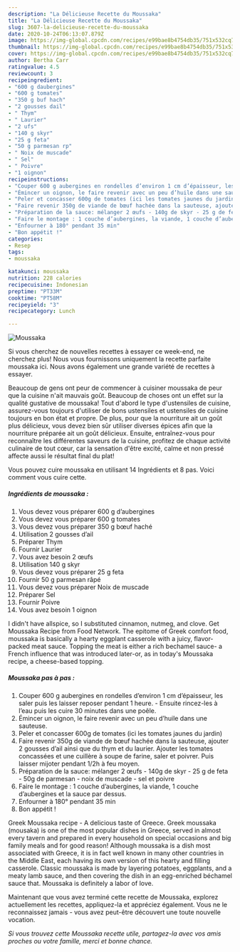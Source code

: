 ```yaml
---
description: "La Délicieuse Recette du Moussaka"
title: "La Délicieuse Recette du Moussaka"
slug: 3607-la-delicieuse-recette-du-moussaka
date: 2020-10-24T06:13:07.879Z
image: https://img-global.cpcdn.com/recipes/e99bae8b4754db35/751x532cq70/moussaka-photo-principale-de-la-recette.jpg
thumbnail: https://img-global.cpcdn.com/recipes/e99bae8b4754db35/751x532cq70/moussaka-photo-principale-de-la-recette.jpg
cover: https://img-global.cpcdn.com/recipes/e99bae8b4754db35/751x532cq70/moussaka-photo-principale-de-la-recette.jpg
author: Bertha Carr
ratingvalue: 4.5
reviewcount: 3
recipeingredient:
- "600 g daubergines"
- "600 g tomates"
- "350 g buf hach"
- "2 gousses dail"
- " Thym"
- " Laurier"
- "2 ufs"
- "140 g skyr"
- "25 g feta"
- "50 g parmesan rp"
- " Noix de muscade"
- " Sel"
- " Poivre"
- "1 oignon"
recipeinstructions:
- "Couper 600 g aubergines en rondelles d’environ 1 cm d’épaisseur, les saler puis les laisser reposer pendant 1 heure. Ensuite rincez-les à l’eau puis les cuire 30 minutes dans une poêle."
- "Émincer un oignon, le faire revenir avec un peu d’huile dans une sauteuse."
- "Peler et concasser 600g de tomates (ici les tomates jaunes du jardin)"
- "Faire revenir 350g de viande de bœuf hachée dans la sauteuse, ajouter 2 gousses d’ail ainsi que du thym et du laurier. Ajouter les tomates concassées et une cuillère à soupe de farine, saler et poivrer. Puis laisser mijoter pendant 1/2h à feu moyen."
- "Préparation de la sauce: mélanger 2 œufs - 140g de skyr - 25 g de feta - 50g de parmesan - noix de muscade - sel et poivre"
- "Faire le montage : 1 couche d’aubergines, la viande, 1 couche d’aubergines et la sauce par dessus."
- "Enfourner à 180° pendant 35 min"
- "Bon appétit !"
categories:
- Resep
tags:
- moussaka

katakunci: moussaka 
nutrition: 228 calories
recipecuisine: Indonesian
preptime: "PT33M"
cooktime: "PT58M"
recipeyield: "3"
recipecategory: Lunch

---
```



![Moussaka](https://img-global.cpcdn.com/recipes/e99bae8b4754db35/751x532cq70/moussaka-photo-principale-de-la-recette.jpg)

Si vous cherchez de nouvelles recettes à essayer ce week-end, ne cherchez plus! Nous vous fournissons uniquement la recette parfaite moussaka ici. Nous avons également une grande variété de recettes à essayer.

Beaucoup de gens ont peur de commencer à cuisiner moussaka de peur que la cuisine n'ait mauvais goût. Beaucoup de choses ont un effet sur la qualité gustative de moussaka! Tout d'abord le type d'ustensiles de cuisine, assurez-vous toujours d'utiliser de bons ustensiles et ustensiles de cuisine toujours en bon état et propre. De plus, pour que la nourriture ait un goût plus délicieux, vous devez bien sûr utiliser diverses épices afin que la nourriture préparée ait un goût délicieux. Ensuite, entraînez-vous pour reconnaître les différentes saveurs de la cuisine, profitez de chaque activité culinaire de tout cœur, car la sensation d'être excité, calme et non pressé affecte aussi le résultat final du plat!

<!--inarticleads1-->

Vous pouvez cuire moussaka en utilisant 14 Ingrédients et 8 pas. Voici comment vous cuire cette.

##### Ingrédients de moussaka :

1. Vous devez vous préparer 600 g d’aubergines
1. Vous devez vous préparer 600 g tomates
1. Vous devez vous préparer 350 g bœuf haché
1. Utilisation 2 gousses d’ail
1. Préparer  Thym
1. Fournir  Laurier
1. Vous avez besoin 2 œufs
1. Utilisation 140 g skyr
1. Vous devez vous préparer 25 g feta
1. Fournir 50 g parmesan râpé
1. Vous devez vous préparer  Noix de muscade
1. Préparer  Sel
1. Fournir  Poivre
1. Vous avez besoin 1 oignon


I didn&#39;t have allspice, so I substituted cinnamon, nutmeg, and clove. Get Moussaka Recipe from Food Network. The epitome of Greek comfort food, moussaka is basically a hearty eggplant casserole with a juicy, flavor-packed meat sauce. Topping the meat is either a rich bechamel sauce- a French influence that was introduced later-or, as in today&#39;s Moussaka recipe, a cheese-based topping. 

<!--inarticleads2-->

##### Moussaka pas à pas :

1. Couper 600 g aubergines en rondelles d’environ 1 cm d’épaisseur, les saler puis les laisser reposer pendant 1 heure. - Ensuite rincez-les à l’eau puis les cuire 30 minutes dans une poêle.
1. Émincer un oignon, le faire revenir avec un peu d’huile dans une sauteuse.
1. Peler et concasser 600g de tomates (ici les tomates jaunes du jardin)
1. Faire revenir 350g de viande de bœuf hachée dans la sauteuse, ajouter 2 gousses d’ail ainsi que du thym et du laurier. Ajouter les tomates concassées et une cuillère à soupe de farine, saler et poivrer. Puis laisser mijoter pendant 1/2h à feu moyen.
1. Préparation de la sauce: mélanger 2 œufs - 140g de skyr - 25 g de feta - 50g de parmesan - noix de muscade - sel et poivre
1. Faire le montage : 1 couche d’aubergines, la viande, 1 couche d’aubergines et la sauce par dessus.
1. Enfourner à 180° pendant 35 min
1. Bon appétit !


Greek Moussaka recipe - A delicious taste of Greece. Greek moussaka (mousaka) is one of the most popular dishes in Greece, served in almost every tavern and prepared in every household on special occasions and big family meals and for good reason! Although moussaka is a dish most associated with Greece, it is in fact well known in many other countries in the Middle East, each having its own version of this hearty and filling casserole. Classic moussaka is made by layering potatoes, eggplants, and a meaty lamb sauce, and then covering the dish in an egg-enriched béchamel sauce that. Moussaka is definitely a labor of love. 

<!--inarticleads1-->

<p>
Maintenant que vous avez terminé cette recette de Moussaka, explorez actuellement les recettes, appliquez-la et appréciez également. Vous ne le reconnaissez jamais - vous avez peut-être découvert une toute nouvelle vocation.
</p>

<p>
<i>Si vous trouvez cette Moussaka recette utile, partagez-la avec vos amis proches ou votre famille, merci et bonne chance.</i>
</p>
